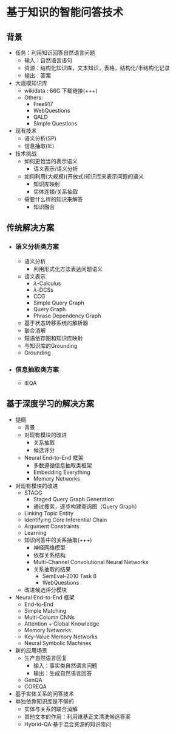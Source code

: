 # 基于知识的智能问答技术
## 背景
+ 任务：利用知识回答自然语言问题
	+ 输入：自然语言语句
	+ 资源：结构化知识库，文本知识，表格，结构化/半结构化记录
	+ 输出：答案
+ 大规模知识库
	+ wikidata : 66G 下载链接(+++)
	+ Others:
		+ Free917
		+ WebQuestions
		+ QALD
		+ Simple Questions
+ 现有技术
	+ 语义分析(SP)
	+ 信息抽取(IE)
+ 技术挑战
	+ 如何更恰当的表示语义
		+ 语义表示/语义分析
	+ 如何利用(大规模)(开放式)知识库来表示问题的语义
		+ 知识库映射
		+ 实体连接/关系抽取
	+ 需要什么样的知识来解答
		+ 知识融合

## 传统解决方案
+ ### 语义分析类方案
	+ 语义分析
		+ 利用形式化方法表达问题语义
	+ 语义表示
		+ $\lambda$-Calculus
		+ $\lambda$-DCSs
		+ CCG
		+ Simple Query Graph
		+ Query Graph
		+ Phrase Dependency Graph
	+ 基于状态转移系统的解析器
	+ 联合消解
	+ 短语依存图和知识库映射
	+ 与知识库的Grounding
	+ Grounding

+ ### 信息抽取类方案
	+ IEQA

## 基于深度学习的解决方案
+ 提纲
	+ 背景
	+ 对现有模块的改进
		+ 关系抽取
		+ 候选评分
	+ Neural End-to-End 框架
		+ 多数遵循信息抽取类框架
		+ Embedding Everything
		+ Memory Networks
+ 对现有模块的改进
	+ STAGG
		+ Staged Query Graph Generation
		+ 通过搜索，逐步构建查询图（Query Graph）
	+ Linking Topic Entity
	+ Identifying Core Inferential Chain
	+ Argument Constraints
	+ Learning
	+ 知识问答中的关系抽取(+++)
		+ 神经网络模型
		+ 依存关系结构
		+ Multi-Channel Convolutional Neural Networks
		+ 关系抽取的结果
			+ SemEval-2010 Task 8
			+ WebQuestions
	+ 改进候选评分模块
+ Neural End-to-End 框架
	+ End-to-End
	+ Simple Matching
	+ Multi-Column CNNs
	+ Attention + Global Knowledge
	+ Memory Networks
	+ Key-Value Memory Networks
	+ Neural Symbolic Machines
+ 新的应用场景
	+ 生产自然语言回复
		+ 输入：事实类自然语言问题
		+ 输出：生成自然语言回答
	+ GenQA
	+ COREQA
+ 基于实体关系的问答技术
+ 单独依靠知识库是不够的
	+ 实体与关系的联合消解
	+ 其他文本的作用：利用维基正文清洗候选答案
	+ Hybrid-QA:基于混合资源的知识库问